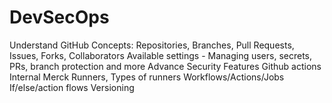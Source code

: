 # DevSecOps
Understand GitHub Concepts: Repositories, Branches, Pull Requests, Issues, Forks, Collaborators Available settings - Managing users, secrets, PRs, branch protection and more Advance Security Features Github actions Internal Merck Runners, Types of runners Workflows/Actions/Jobs If/else/action flows Versioning
